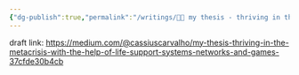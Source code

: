 ```yaml
---
{"dg-publish":true,"permalink":"/writings/👋🏻 my thesis - thriving in the metacrisis with the help of life support systems, networks and games/"}
---
```


draft link: https://medium.com/@cassiuscarvalho/my-thesis-thriving-in-the-metacrisis-with-the-help-of-life-support-systems-networks-and-games-37cfde30b4cb